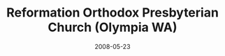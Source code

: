 ---
date: &id001 2008-05-23
end_date: null
location:
  address: 1919 Road 65 NW
  city: Olympia
  state: WA
minister:
- end: 2008-05-23
  name: Brett McNeill
  start: 2005-01-01
  type: Organizing Pastor
- end: null
  name: Brett McNeill
  start: 2008-01-01
  type: Pastor
ministers:
- Brett McNeill
- Brett McNeill
name: Reformation Orthodox Presbyterian Church
names:
- end: 2008-05-23
  name: Reformation Orthodox Presbyterian Chapel
  start: 2004-04-23
- end: null
  name: Reformation Orthodox Presbyterian Church
  start: 2008-05-23
origination_date: *id001
raw_data: 'WA

  Olympia


  Reformation Orthodox Presbyterian Chapel  (April 23, 2004-May 23, 2008)

  Reformation Orthodox Presbyterian Church  (May 23, 2008- )

  Hansen Elementary School, 1919 Road 65 NW

  Org. Pastor: Brett McNeill, 2005-8

  Pastor: Brett McNeill, 2008-

  '
received_from: null
states:
- WA
status:
  active: true
  end_date: null
  reason: null
  received_from: null
  withdrawal_to: null
title: Reformation Orthodox Presbyterian Church (Olympia WA)
year_established:
- 2008

---